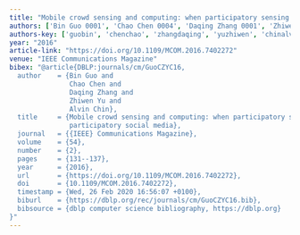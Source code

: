 ```yaml
---
title: "Mobile crowd sensing and computing: when participatory sensing meets participatory social media"
authors: ['Bin Guo 0001', 'Chao Chen 0004', 'Daqing Zhang 0001', 'Zhiwen Yu 0001', 'Alvin Chin']
authors-key: ['guobin', 'chenchao', 'zhangdaqing', 'yuzhiwen', 'chinalvin']
year: "2016"
article-link: "https://doi.org/10.1109/MCOM.2016.7402272"
venue: "IEEE Communications Magazine"
bibex: "@article{DBLP:journals/cm/GuoCZYC16,
  author    = {Bin Guo and
               Chao Chen and
               Daqing Zhang and
               Zhiwen Yu and
               Alvin Chin},
  title     = {Mobile crowd sensing and computing: when participatory sensing meets
               participatory social media},
  journal   = {{IEEE} Communications Magazine},
  volume    = {54},
  number    = {2},
  pages     = {131--137},
  year      = {2016},
  url       = {https://doi.org/10.1109/MCOM.2016.7402272},
  doi       = {10.1109/MCOM.2016.7402272},
  timestamp = {Wed, 26 Feb 2020 16:56:07 +0100},
  biburl    = {https://dblp.org/rec/journals/cm/GuoCZYC16.bib},
  bibsource = {dblp computer science bibliography, https://dblp.org}
}"
---
```

